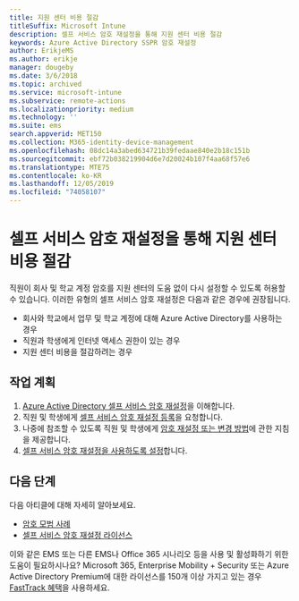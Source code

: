```yaml
---
title: 지원 센터 비용 절감
titleSuffix: Microsoft Intune
description: 셀프 서비스 암호 재설정을 통해 지원 센터 비용 절감
keywords: Azure Active Directory SSPR 암호 재설정
author: ErikjeMS
ms.author: erikje
manager: dougeby
ms.date: 3/6/2018
ms.topic: archived
ms.service: microsoft-intune
ms.subservice: remote-actions
ms.localizationpriority: medium
ms.technology: ''
ms.suite: ems
search.appverid: MET150
ms.collection: M365-identity-device-management
ms.openlocfilehash: 08dc14a3abed634721b39fedaae840e2b18c151b
ms.sourcegitcommit: ebf72b038219904d6e7d20024b107f4aa68f57e6
ms.translationtype: MTE75
ms.contentlocale: ko-KR
ms.lasthandoff: 12/05/2019
ms.locfileid: "74058107"
---
```

# <a name="reduce-help-desk-costs-with-self-service-password-reset"></a>셀프 서비스 암호 재설정을 통해 지원 센터 비용 절감

직원이 회사 및 학교 계정 암호를 지원 센터의 도움 없이 다시 설정할 수 있도록 허용할 수 있습니다. 이러한 유형의 셀프 서비스 암호 재설정은 다음과 같은 경우에 권장됩니다.

* 회사와 학교에서 업무 및 학교 계정에 대해 Azure Active Directory를 사용하는 경우
* 직원과 학생에게 인터넷 액세스 권한이 있는 경우
* 지원 센터 비용을 절감하려는 경우

## <a name="action-plan"></a>작업 계획

1. [Azure Active Directory 셀프 서비스 암호 재설정](https://docs.microsoft.com/azure/active-directory/active-directory-passwords-overview)을 이해합니다. 
2. 직원 및 학생에게 [셀프 서비스 암호 재설정 등록](https://docs.microsoft.com/azure/active-directory/active-directory-passwords-reset-register)을 요청합니다.
3. 나중에 참조할 수 있도록 직원 및 학생에게 [암호 재설정 또는 변경 방법](https://docs.microsoft.com/azure/active-directory/active-directory-passwords-update-your-own-password)에 관한 지침을 제공합니다.
4. [셀프 서비스 암호 재설정을 사용하도록 설정](https://docs.microsoft.com/azure/active-directory/active-directory-passwords-getting-started)합니다.

## <a name="next-steps"></a>다음 단계

다음 아티클에 대해 자세히 알아보세요.

* [암호 모범 사례](https://docs.microsoft.com/azure/active-directory/active-directory-secure-passwords) 
* [셀프 서비스 암호 재설정 라이선스](https://docs.microsoft.com/azure/active-directory/active-directory-secure-passwords)

이와 같은 EMS 또는 다른 EMS나 Office 365 시나리오 등을 사용 및 활성화하기 위한 도움이 필요하시나요? Microsoft 365, Enterprise Mobility + Security 또는 Azure Active Directory Premium에 대한 라이선스를 150개 이상 가지고 있는 경우 [FastTrack 혜택](https://docs.microsoft.com/enterprise-mobility-security/solutions/enterprise-mobility-fasttrack-program)을 사용하세요.

